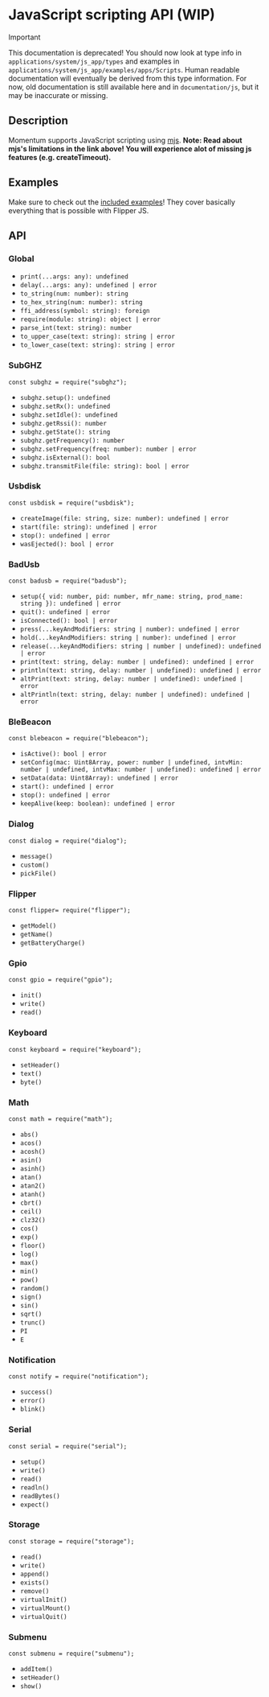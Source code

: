 
# JavaScript scripting API (WIP)

> [!IMPORTANT]
> This documentation is deprecated! You should now look at type info in `applications/system/js_app/types` and examples in `applications/system/js_app/examples/apps/Scripts`.
> Human readable documentation will eventually be derived from this type information.
> For now, old documentation is still available here and in `documentation/js`, but it may be inaccurate or missing.

## Description
Momentum supports JavaScript scripting using [mjs](https://github.com/cesanta/mjs).
**Note: Read about mjs's limitations in the link above! You will experience alot of missing js features (e.g. createTimeout).**

## Examples
Make sure to check out the [included examples](https://github.com/Next-Flip/Momentum-Firmware/tree/dev/applications/system/js_app/examples/apps/Scripts)! They cover basically everything that is possible with Flipper JS.

## API

### Global
- `print(...args: any): undefined`
- `delay(...args: any): undefined | error`
- `to_string(num: number): string`
- `to_hex_string(num: number): string`
- `ffi_address(symbol: string): foreign`
- `require(module: string): object | error`
- `parse_int(text: string): number`
- `to_upper_case(text: string): string | error`
- `to_lower_case(text: string): string | error`

### SubGHZ
`const subghz = require("subghz");`
- `subghz.setup(): undefined`
- `subghz.setRx(): undefined`
- `subghz.setIdle(): undefined`
- `subghz.getRssi(): number`
- `subghz.getState(): string`
- `subghz.getFrequency(): number`
- `subghz.setFrequency(freq: number): number | error`
- `subghz.isExternal(): bool`
- `subghz.transmitFile(file: string): bool | error`

### Usbdisk
`const usbdisk = require("usbdisk");`
- `createImage(file: string, size: number): undefined | error`
- `start(file: string): undefined | error`
- `stop(): undefined | error`
- `wasEjected(): bool | error`

### BadUsb
`const badusb = require("badusb");`
- `setup({ vid: number, pid: number, mfr_name: string, prod_name: string }): undefined | error`
- `quit(): undefined | error`
- `isConnected(): bool | error`
- `press(...keyAndModifiers: string | number): undefined | error`
- `hold(...keyAndModifiers: string | number): undefined | error`
- `release(...keyAndModifiers: string | number | undefined): undefined | error`
- `print(text: string, delay: number | undefined): undefined | error`
- `println(text: string, delay: number | undefined): undefined | error`
- `altPrint(text: string, delay: number | undefined): undefined | error`
- `altPrintln(text: string, delay: number | undefined): undefined | error`

### BleBeacon
`const blebeacon = require("blebeacon");`
- `isActive(): bool | error`
- `setConfig(mac: Uint8Array, power: number | undefined, intvMin: number | undefined, intvMax: number | undefined): undefined | error`
- `setData(data: Uint8Array): undefined | error`
- `start(): undefined | error`
- `stop(): undefined | error`
- `keepAlive(keep: boolean): undefined | error`

### Dialog
`const dialog = require("dialog");`
- `message()`
- `custom()`
- `pickFile()`

### Flipper
`const flipper= require("flipper");`
- `getModel()`
- `getName()`
- `getBatteryCharge()`

### Gpio
`const gpio = require("gpio");`
- `init()`
- `write()`
- `read()`

### Keyboard
`const keyboard = require("keyboard");`
- `setHeader()`
- `text()`
- `byte()`

### Math
`const math = require("math");`
- `abs()`
- `acos()`
- `acosh()`
- `asin()`
- `asinh()`
- `atan()`
- `atan2()`
- `atanh()`
- `cbrt()`
- `ceil()`
- `clz32()`
- `cos()`
- `exp()`
- `floor()`
- `log()`
- `max()`
- `min()`
- `pow()`
- `random()`
- `sign()`
- `sin()`
- `sqrt()`
- `trunc()`
- `PI`
- `E`

### Notification
`const notify = require("notification");`
- `success()`
- `error()`
- `blink()`

### Serial
`const serial = require("serial");`
- `setup()`
- `write()`
- `read()`
- `readln()`
- `readBytes()`
- `expect()`

### Storage
`const storage = require("storage");`
- `read()`
- `write()`
- `append()`
- `exists()`
- `remove()`
- `virtualInit()`
- `virtualMount()`
- `virtualQuit()`

### Submenu
`const submenu = require("submenu");`
- `addItem()`
- `setHeader()`
- `show()`
